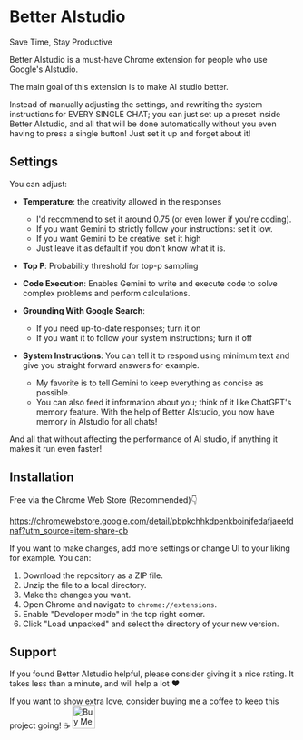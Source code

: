 # Better AIstudio

Save Time, Stay Productive

Better AIstudio is a must-have Chrome extension for people who use Google's AIstudio.

The main goal of this extension is to make AI studio better.

Instead of manually adjusting the settings, and rewriting the system instructions for EVERY SINGLE CHAT; you can just set up a preset inside Better AIstudio, and all that will be done automatically without you even having to press a single button! Just set it up and forget about it!

## Settings

You can adjust:

- **Temperature**: the creativity allowed in the responses
  - I'd recommend to set it around 0.75 (or even lower if you're coding).
  - If you want Gemini to strictly follow your instructions: set it low.
  - If you want Gemini to be creative: set it high
  - Just leave it as default if you don't know what it is.

- **Top P**: Probability threshold for top-p sampling

- **Code Execution**: Enables Gemini to write and execute code to solve complex problems and perform calculations.

- **Grounding With Google Search**: 
  - If you need up-to-date responses; turn it on
  - If you want it to follow your system instructions; turn it off

- **System Instructions**: You can tell it to respond using minimum text and give you straight forward answers for example.
  - My favorite is to tell Gemini to keep everything as concise as possible.
  - You can also feed it information about you; think of it like ChatGPT's memory feature. With the help of Better AIstudio, you now have memory in AIstudio for all chats!

And all that without affecting the performance of AI studio, if anything it makes it run even faster!

## Installation

Free via the Chrome Web Store (Recommended)👇

https://chromewebstore.google.com/detail/pbpkchhkdpenkboinjfedafjaeefdnaf?utm_source=item-share-cb

If you want to make changes, add more settings or change UI to your liking for example. You can:

1. Download the repository as a ZIP file.
2. Unzip the file to a local directory.
3. Make the changes you want.
4. Open Chrome and navigate to `chrome://extensions`.
5. Enable "Developer mode" in the top right corner.
6. Click "Load unpacked" and select the directory of your new version.

## Support

If you found Better AIstudio helpful, please consider giving it a nice rating. It takes less than a minute, and will help a lot ❤️

If you want to show extra love, consider buying me a coffee to keep this project going! ☕ 
<a href="https://buymeacoffee.com/clankert800" target="_blank"><img src="https://cdn.buymeacoffee.com/buttons/v2/default-yellow.png" alt="Buy Me A Coffee" height="40"></a>